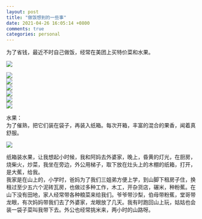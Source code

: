 ```yaml
---
layout: post
title: "做饭想到的一些事"
date: 2021-04-26 16:05:14 +0800
comments: true
categories: personal
---
```

为了省钱，最近不时自己做饭，经常在美团上买特价菜和水果。  


![](https://r.photo.store.qq.com/psc?/V13NDf2z0er9V4/TmEUgtj9EK6.7V8ajmQrEM.CHc2e9MhVdRlgWxDtBfhEBtkGGoWpdtU3npOSJdElcqevEiag*vYh4WXjad1XJTTSyrDKHBr6aPQBM17IFlY!/r)  
<!--more-->  
![](https://r.photo.store.qq.com/psc?/V13NDf2z0er9V4/TmEUgtj9EK6.7V8ajmQrEHjHOYKrb9BJ.rBoqp9h*vCKnrqYCVKIgBu9KvfpCQvYoHwH7C5QPhzX2RKKleWWRf09FSJ0shsrlcIrF3.RSYQ!/r)  
![](https://r.photo.store.qq.com/psc?/V13NDf2z0er9V4/TmEUgtj9EK6.7V8ajmQrELEnXoIu37NvYWfKmK3HrBiEiFxgkpB.EzGxqVXWf0SzRwlA7Z2YTnptvhE7dIQAJ3Uyh3tDU5bBk6rYG8g1PCM!/r)  
![](https://r.photo.store.qq.com/psc?/V13NDf2z0er9V4/TmEUgtj9EK6.7V8ajmQrEJ1IecCWW4GzxhvfbbdhFkz4biSA78f09rBjp1EX3OcXPyYpxxcV9dobJMrr.M9wYCsXHXMVxZ6Q4KWCE9913Os!/r)  
![](https://r.photo.store.qq.com/psc?/V13NDf2z0er9V4/TmEUgtj9EK6.7V8ajmQrEAWmgMs2QiCa3.4kedrH7Ed.VKSHNWNuFgvmrn0eA1DQk6ZtGA6sxdb9mKDyFS5z2OKinkmTN2RAOaNEW0T9pN4!/r)  
![](https://r.photo.store.qq.com/psc?/V13NDf2z0er9V4/TmEUgtj9EK6.7V8ajmQrEFgH0QYQ1myrAzlkBGnsdBWtHxhgopcP3AsoG43FXE.lIBxO2DupGMWe0lqIgw934wGbJxTYOx1pErkitQaGWSg!/r)  
![](https://r.photo.store.qq.com/psc?/V13NDf2z0er9V4/TmEUgtj9EK6.7V8ajmQrEGo04ohfDRdaBlIEerCy6UqgnCY.ED2SkLmp7Rhi1xmTEdYbAZNyFyTM4gAl7Ul9s0ZVX3zQQVOjbE8k6aaZuiA!/r)  

水果：  
为了催熟，把它们装在袋子，再装入纸箱。每次开箱，丰富的混合的果香，闻着真舒服。  


![](https://r.photo.store.qq.com/psc?/V13NDf2z0er9V4/TmEUgtj9EK6.7V8ajmQrELlrSvAkZ3sMrac3RKumIVZ549od5A7SSJMjT0k1iWpZi.VGSj0MqIl5HTcw3U3p5Y9cYQvDlisf7N6ZbzmG1Xc!/r)  


纸箱装水果，让我想起小时候，我和阿妈去外婆家，晚上，昏黄的灯光，在厨房，烧柴火，炒菜，我坐在旁边，外公用梯子，取下放在灶头上的木棚的纸箱，打开，是大蕉，给我。​​​​  
我家是在山上的，小学时，爸妈为了我们三姐弟方便上学，到山脚下租房子住，换租过至少五六个泥砖瓦房，也做过多种工作，木工，开杂货店，碾米，种粉蕉。在山下没有田地，家人经常带各种粮菜来给我们。爷爷带沙梨，伯母带粉蕉，堂哥带龙眼，有次妈妈带我们去了外婆家，龙眼放了几天。我有时跑回山上玩，姑姑也会装一袋子菜叫我带下去。外公也经常挑米来，两小时的山路呀。
